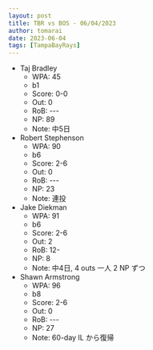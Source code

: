```yaml
---
layout: post
title: TBR vs BOS - 06/04/2023
author: tomarai
date: 2023-06-04
tags: [TampaBayRays]
---
```


* Taj Bradley
	- WPA: 45
	- b1
	- Score: 0-0
	- Out: 0
	- RoB: ---
	- NP: 89
	- Note: 中5日
* Robert Stephenson
	- WPA: 90
	- b6
	- Score: 2-6
	- Out: 0
	- RoB: ---
	- NP: 23
	- Note: 連投
* Jake Diekman
	- WPA: 91
	- b6
	- Score: 2-6
	- Out: 2
	- RoB: 12-
	- NP: 8
	- Note: 中4日, 4 outs 一人 2 NP ずつ
* Shawn Armstrong
	- WPA: 96
	- b8
	- Score: 2-6
	- Out: 0
	- RoB: ---
	- NP: 27
	- Note: 60-day IL から復帰

